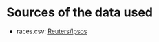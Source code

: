 # Sources of the data used

* races.csv: <a href="http://www.reuters.com/article/2013/08/08/us-usa-poll-race-idUSBRE97704320130808">Reuters/Ipsos</a>

